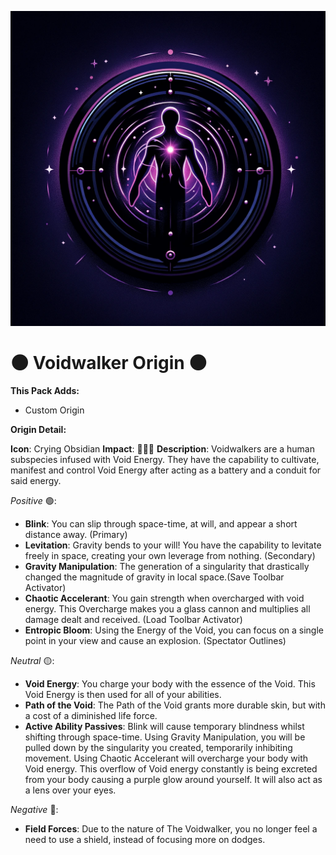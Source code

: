 <p align="center">
  <img src="https://raw.githubusercontent.com/0vergrown/Voidwalker-Origin/main/pack.png" alt="Voidwalker Origin cover"/>
</p>

# 🌑 Voidwalker Origin 🌑

**This Pack Adds:**
- Custom Origin

**Origin Detail:**

**Icon**: Crying Obsidian
**Impact**: 🔴🔴🔴
**Description**: Voidwalkers are a human subspecies infused with Void Energy. They have the capability to cultivate, manifest and control Void Energy after acting as a battery and a conduit for said energy.

*Positive* 🟢:
- **Blink**: You can slip through space-time, at will, and appear a short distance away. (Primary)
- **Levitation**: Gravity bends to your will! You have the capability to levitate freely in space, creating your own leverage from nothing. (Secondary)
- **Gravity Manipulation**: The generation of a singularity that drastically changed the magnitude of gravity in local space.(Save Toolbar Activator)
- **Chaotic Accelerant**: You gain strength when overcharged with void energy. This Overcharge makes you a glass cannon and multiplies all damage dealt and received. (Load Toolbar Activator)
- **Entropic Bloom**: Using the Energy of the Void, you can focus on a single point in your view and cause an explosion. (Spectator Outlines)

*Neutral* 🟡:
- **Void Energy**: You charge your body with the essence of the Void. This Void Energy is then used for all of your abilities.
- **Path of the Void**: The Path of the Void grants more durable skin, but with a cost of a diminished life force.
- **Active Ability Passives**: Blink will cause temporary blindness whilst shifting through space-time. Using Gravity Manipulation, you will be pulled down by the singularity you created, temporarily inhibiting movement. Using Chaotic Accelerant will overcharge your body with Void energy. This overflow of Void energy constantly is being excreted from your body causing a purple glow around yourself. It will also act as a lens over your eyes.

*Negative* 🔴:
- **Field Forces**: Due to the nature of The Voidwalker, you no longer feel a need to use a shield, instead of focusing more on dodges.

